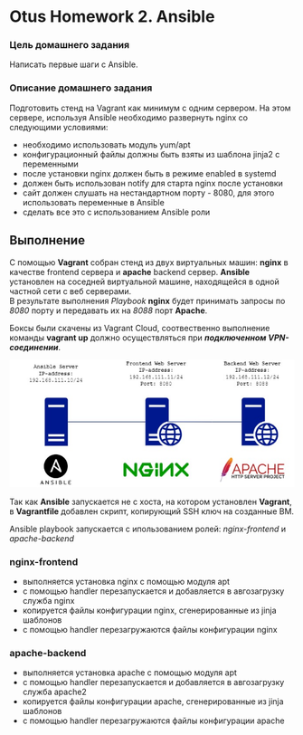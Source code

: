 # Otus Homework 2. Ansible

### Цель домашнего задания
Написать первые шаги с Ansible.
### Описание домашнего задания
Подготовить стенд на Vagrant как минимум с одним сервером. На этом сервере, используя Ansible необходимо развернуть nginx со следующими условиями:
- необходимо использовать модуль yum/apt
- конфигурационный файлы должны быть взяты из шаблона jinja2 с переменными
- после установки nginx должен быть в режиме enabled в systemd
- должен быть использован notify для старта nginx после установки
- сайт должен слушать на нестандартном порту - 8080, для этого использовать переменные в Ansible
- cделать все это с использованием Ansible роли

## Выполнение

С помощью **Vagrant** собран стенд из двух виртуальных машин: **nginx** в качестве frontend сервера и **apache** backend сервер. **Ansible** установлен на соседней виртуальной машине, находящейся в одной частной сети с веб серверами.  
В результате выполнения *Playbook* **nginx** будет принимать запросы по *8080* порту и передавать их на *8088* порт **Apache**.

Боксы были скачены из Vagrant Cloud, соотвественно выполнение команды **vagrant up** должно осуществляться при ***подключенном VPN-соединении***.

<p align="center">
  <img src="hw2.jpg" alt="Scheme">
</p>

Так как **Ansible** запускается не с хоста, на котором установлен **Vagrant**, в **Vagrantfile** добавлен скрипт, копирующий SSH ключ на созданные ВМ.

Ansible playbook запускается с ипользованием ролей: *nginx-frontend* и *apache-backend*
### nginx-frontend
- выполняется установка nginx с помощью модуля apt
- с помощью handler перезапускается и добавляется в авгозагрузку служба nginx
- копируется файлы конфигурации nginx, сгенерированные из jinja шаблонов
- с помощью handler перезагружаются файлы конфигурации nginx
### apache-backend
- выполняется установка apache с помощью модуля apt
- с помощью handler перезапускается и добавляется в авгозагрузку служба apache2
- копируется файлы конфигурации apache, сгенерированные из jinja шаблонов
- с помощью handler перезагружаются файлы конфигурации apache
